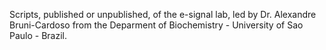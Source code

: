 Scripts, published or unpublished, of the e-signal lab, led by Dr. Alexandre Bruni-Cardoso from the Deparment of Biochemistry - University of Sao Paulo - Brazil.
